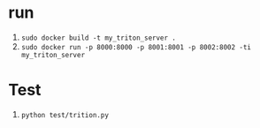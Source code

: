 # run

1. ```sudo docker build -t my_triton_server .```
2. ```sudo docker run -p 8000:8000 -p 8001:8001 -p 8002:8002 -ti my_triton_server```

# Test
1. ```python test/trition.py```
